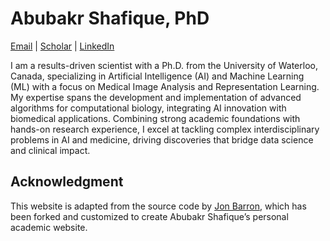 # Abubakr Shafique, PhD

[Email](abubakr.shafique@gmail.com) | [Scholar](https://scholar.google.com/citations?hl=en&user=zlnaTcIAAAAJ&view_op=list_works&sortby=pubdate) | [LinkedIn](www.linkedin.com/in/abubakr-shafique-943560113)

I am a results-driven scientist with a Ph.D. from the University of Waterloo, Canada, specializing in Artificial Intelligence (AI) and Machine Learning (ML) with a focus on Medical Image Analysis and Representation Learning. My expertise spans the development and implementation of advanced algorithms for computational biology, integrating AI innovation with biomedical applications. Combining strong academic foundations with hands-on research experience, I excel at tackling complex interdisciplinary problems in AI and medicine, driving discoveries that bridge data science and clinical impact.

## Acknowledgment

This website is adapted from the source code by [Jon Barron](https://jonbarron.info/), which has been forked and customized to create Abubakr Shafique’s personal academic website.

